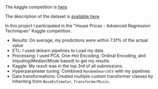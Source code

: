 The kaggle competition is <a href="https://www.kaggle.com/competitions/house-prices-advanced-regression-techniques">here</a>

The description of the dataset is [available here](https://wagon-public-datasets.s3.amazonaws.com/Machine%20Learning%20Datasets/ML_Houses_dataset_description.txt). 



In this project I participated in the "House Prices - Advanced Regression Techniques" Kaggle competition. 

- Results: On average, my predictions were within 7.31% of the actual value
- ETL: I used sklearn pipelines to Load my data
- Processing: I used PCA, One-Hot Encoding, Ordinal Encoding, and Imputing(Median/Mode based) to get my results.
- Kaggle: My result was in the top 3rd of all submissions.
- Hyperparameter tuning: Combined `RandomSearchCV` with my pipelines
- Data transformations: Created multiple custom transformer classes by Inheriting from `BaseEstimator`, `TransformerMixin`.
